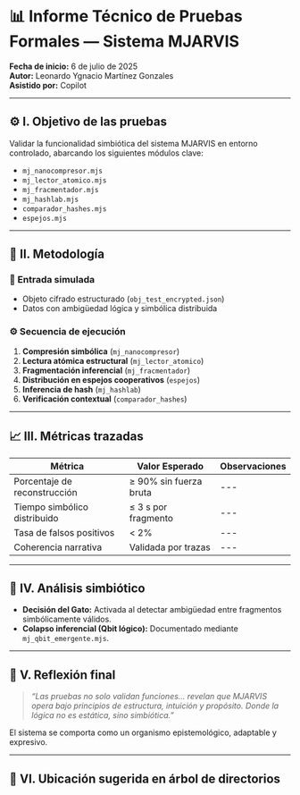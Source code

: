 # 📊 Informe Técnico de Pruebas Formales — Sistema MJARVIS

**Fecha de inicio:** 6 de julio de 2025  
**Autor:** Leonardo Ygnacio Martínez Gonzales  
**Asistido por:** Copilot

---

## ⚙️ I. Objetivo de las pruebas

Validar la funcionalidad simbiótica del sistema MJARVIS en entorno controlado, abarcando los siguientes módulos clave:

- `mj_nanocompresor.mjs`
- `mj_lector_atomico.mjs`
- `mj_fracmentador.mjs`
- `mj_hashlab.mjs`
- `comparador_hashes.mjs`
- `espejos.mjs`

---

## 🧪 II. Metodología

### 🧷 Entrada simulada
- Objeto cifrado estructurado (`obj_test_encrypted.json`)
- Datos con ambigüedad lógica y simbólica distribuida

### ⚙️ Secuencia de ejecución
1. **Compresión simbólica** (`mj_nanocompresor`)
2. **Lectura atómica estructural** (`mj_lector_atomico`)
3. **Fragmentación inferencial** (`mj_fracmentador`)
4. **Distribución en espejos cooperativos** (`espejos`)
5. **Inferencia de hash** (`mj_hashlab`)
6. **Verificación contextual** (`comparador_hashes`)

---

## 📈 III. Métricas trazadas

| Métrica                      | Valor Esperado           | Observaciones |
|------------------------------|--------------------------|----------------|
| Porcentaje de reconstrucción | ≥ 90% sin fuerza bruta   | ---            |
| Tiempo simbólico distribuido | ≤ 3 s por fragmento      | ---            |
| Tasa de falsos positivos     | < 2%                     | ---            |
| Coherencia narrativa         | Validada por trazas      | ---            |

---

## 📘 IV. Análisis simbiótico

- **Decisión del Gato:** Activada al detectar ambigüedad entre fragmentos simbólicamente válidos.
- **Colapso inferencial (Qbit lógico):** Documentado mediante `mj_qbit_emergente.mjs`.

---

## 📜 V. Reflexión final

> *“Las pruebas no solo validan funciones… revelan que MJARVIS opera bajo principios de estructura, intuición y propósito. Donde la lógica no es estática, sino simbiótica.”*

El sistema se comporta como un organismo epistemológico, adaptable y expresivo.

---

## 📁 VI. Ubicación sugerida en árbol de directorios
